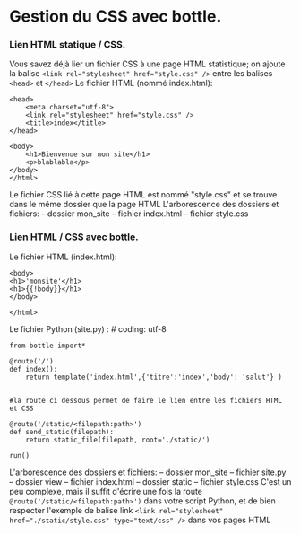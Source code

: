 # Gestion du CSS avec bottle.
### Lien HTML statique / CSS.
Vous savez déjà lier un fichier CSS à une page HTML statistique; on ajoute la balise `<link rel="stylesheet" href="style.css" />` 
entre les balises `<head>` et `</head>` Le fichier HTML (nommé index.html):
    <!doctype html>
    <html>
    
	<head>
		<meta charset="utf-8">
		<link rel="stylesheet" href="style.css" />
		<title>index</title>
	</head>
	
	<body>
		<h1>Bienvenue sur mon site</h1>
		<p>blablabla</p>
	</body>
    </html>
  
Le fichier CSS lié à cette page HTML est nommé "style.css" et se trouve dans le même dossier que la page HTML L'arborescence des 
dossiers et fichiers:
    – dossier mon_site
         – fichier index.html
         – fichier style.css
### Lien HTML / CSS avec bottle.
Le fichier HTML (index.html):
    <!doctype html>
    <html>
	<head>
		<meta charset="utf-8">
		<title>{{titre}}</title>
		<link rel="stylesheet" href="./static/style.css" type="text/css" />
	</head>
    
	<body>
	<h1>'monsite'</h1>
	<h1>{{!body}}</h1>
	</body>
	
    </html>
  
Le fichier Python (site.py) :
    # coding: utf-8
    
    from bottle import*
	
    @route('/')
    def index():
	    return template('index.html',{'titre':'index','body': 'salut'} )
	    
	
    #la route ci dessous permet de faire le lien entre les fichiers HTML et CSS
    
    @route('/static/<filepath:path>')
    def send_static(filepath):
	    return static_file(filepath, root='./static/')
	    
    run()
   
L'arborescence des dossiers et fichiers:
    – dossier mon_site
       – fichier site.py
       – dossier view
           – fichier index.html
       – dossier static
           – fichier style.css
C'est un peu complexe,  mais il suffit d'écrire une fois la route `@route('/static/<filepath:path>')` dans votre script Python, et de bien respecter l'exemple de balise link `<link rel="stylesheet" href="./static/style.css" type="text/css" />` dans vos pages HTML 
